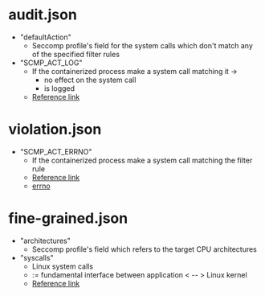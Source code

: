 # audit.json
* "defaultAction"
  * Seccomp profile's field for the system calls which don't match any of the specified filter rules
* "SCMP_ACT_LOG"
  * If the containerized process make a system call matching it ->
    * no effect on the system call
    * is logged
  * [Reference link](https://man7.org/linux/man-pages/man3/seccomp_rule_add.3.html)

# violation.json
* "SCMP_ACT_ERRNO"
  * If the containerized process make a system call matching the filter rule
  * [Reference link](https://man7.org/linux/man-pages/man3/seccomp_rule_add.3.html)
  * [errno](errno)

# fine-grained.json
* "architectures"
  * Seccomp profile's field which refers to the target CPU architectures
* "syscalls"
  * Linux system calls
  * := fundamental interface between application < -- > Linux kernel
  * [Reference link](https://man7.org/linux/man-pages/man2/syscalls.2.html)